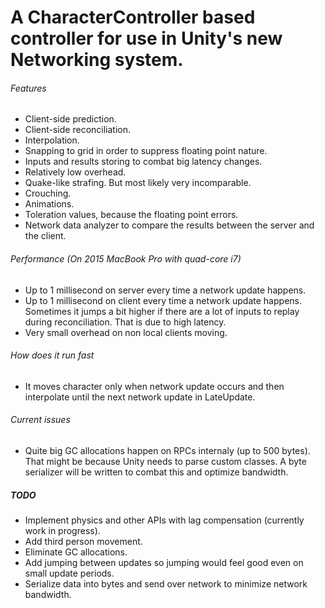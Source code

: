 # A CharacterController based controller for use in Unity's new Networking system.

###### Features
- Client-side prediction.
- Client-side reconciliation.
- Interpolation.
- Snapping to grid in order to suppress floating point nature.
- Inputs and results storing to combat big latency changes.
- Relatively low overhead.
- Quake-like strafing. But most likely very incomparable.
- Crouching.
- Animations.
- Toleration values, because the floating point errors.
- Network data analyzer to compare the results between the server and the client.

###### Performance (On 2015 MacBook Pro with quad-core i7)
- Up to 1 millisecond on server every time a network update happens.
- Up to 1 millisecond on client every time a network update happens. Sometimes it jumps a bit higher if there are a lot of inputs to replay during reconciliation. That is due to high latency.
- Very small overhead on non local clients moving.

###### How does it run fast
- It moves character only when network update occurs and then interpolate until the next network update in LateUpdate.

###### Current issues
- Quite big GC allocations happen on RPCs internaly (up to 500 bytes). That might be because Unity needs to parse custom classes. A byte serializer will be written to combat this and optimize bandwidth.

##### TODO
- Implement physics and other APIs with lag compensation (currently work in progress).
- Add third person movement.
- Eliminate GC allocations.
- Add jumping between updates so jumping would feel good even on small update periods.
- Serialize data into bytes and send over network to minimize network bandwidth.
